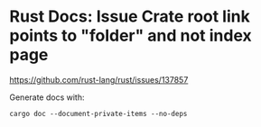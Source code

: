 Rust Docs: Issue Crate root link points to "folder" and not index page
===

https://github.com/rust-lang/rust/issues/137857

Generate docs with:

```shell
cargo doc --document-private-items --no-deps
```

